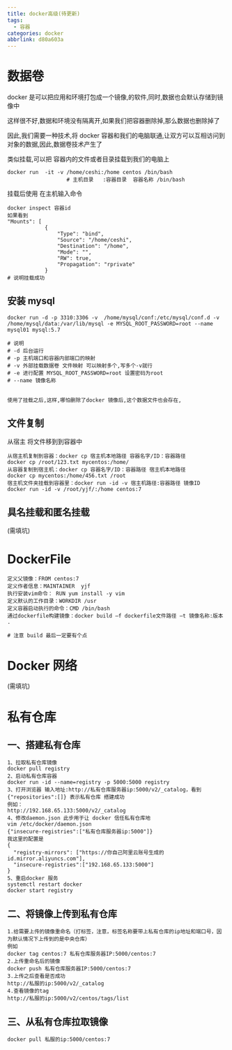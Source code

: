 ```yaml
---
title: docker高级(待更新)
tags:
  - 容器
categories: docker
abbrlink: d80a603a
---
```


# 数据卷

docker 是可以把应用和环境打包成一个镜像,的软件,同时,数据也会默认存储到镜像中

这样很不好,数据和环境没有隔离开,如果我们把容器删除掉,那么数据也删除掉了

因此,我们需要一种技术,将 docker 容器和我们的电脑联通,让双方可以互相访问到对象的数据,因此,数据卷技术产生了

<!--more-->

类似挂载,可以把 容器内的文件或者目录挂载到我们的电脑上

```shell
docker run  -it -v /home/ceshi:/home centos /bin/bash
				   # 主机目录   :容器目录  容器名称 /bin/bash
```

挂载后使用 在主机输入命令

```shell
docker inspect 容器id
如果看到
"Mounts": [
            {
                "Type": "bind",
                "Source": "/home/ceshi",
                "Destination": "/home",
                "Mode": "",
                "RW": true,
                "Propagation": "rprivate"
            }
# 说明挂载成功
```

## 安装 mysql

```shell
docker run -d -p 3310:3306 -v  /home/mysql/conf:/etc/mysql/conf.d -v /home/mysql/data:/var/lib/mysql -e MYSQL_ROOT_PASSWORD=root --name mysql01 mysql:5.7

# 说明
# -d 后台运行
# -p 主机端口和容器内部端口的映射
# -v 外部挂载数据卷 文件映射 可以映射多个,写多个-v就行
# -e 进行配置 MYSQL_ROOT_PASSWORD=root 设置密码为root
# --name 镜像名称


使用了挂载之后,这样,哪怕删除了docker 镜像后,这个数据文件也会存在,
```

## 文件复制

从宿主 将文件移到到容器中

```shell
从宿主机复制到容器：docker cp 宿主机本地路径 容器名字/ID：容器路径
docker cp /root/123.txt mycentos:/home/
从容器复制到宿主机：docker cp 容器名字/ID：容器路径 宿主机本地路径
docker cp mycentos:/home/456.txt /root
宿主机文件夹挂载到容器里：docker run -id -v 宿主机路径:容器路径 镜像ID
docker run -id -v /root/yjf/:/home centos:7
```

## 具名挂载和匿名挂载

(需填坑)

# DockerFile

```shell
定义父镜像：FROM centos:7
定义作者信息：MAINTAINER  yjf
执行安装vim命令： RUN yum install -y vim
定义默认的工作目录：WORKDIR /usr
定义容器启动执行的命令：CMD /bin/bash
通过dockerfile构建镜像：docker build –f dockerfile文件路径 –t 镜像名称:版本 .

# 注意 build 最后一定要有个点
```

# Docker 网络

(需填坑)

# 私有仓库

## 一、搭建私有仓库

```shell
1、拉取私有仓库镜像
docker pull registry
2、启动私有仓库容器
docker run -id --name=registry -p 5000:5000 registry
3、打开浏览器 输入地址:http://私有仓库服务器ip:5000/v2/_catalog，看到{"repositories":[]} 表示私有仓库 搭建成功
例如：
http://192.168.65.133:5000/v2/_catalog
4、修改daemon.json 此步用于让 docker 信任私有仓库地
vim /etc/docker/daemon.json    
{"insecure-registries":["私有仓库服务器ip:5000"]}
我这里的配置是
{
  "registry-mirrors": ["https://你自己阿里云账号生成的id.mirror.aliyuncs.com"],
  "insecure-registries":["192.168.65.133:5000"]
}
5、重启docker 服务
systemctl restart docker
docker start registry
```

## 二、将镜像上传到私有仓库

```
1.给需要上传的镜像重命名（打标签，注意，标签名称要带上私有仓库的ip地址和端口号，因为默认情况下上传到的是中央仓库）
例如
docker tag centos:7 私有仓库服务器IP:5000/centos:7
2.上传重命名后的镜像
docker push 私有仓库服务器IP:5000/centos:7
3.上传之后查看是否成功
http://私服的ip:5000/v2/_catalog
4.查看镜像的tag
http://私服的ip:5000/v2/centos/tags/list
```

## 三、从私有仓库拉取镜像

```
docker pull 私服的ip:5000/centos:7
```
